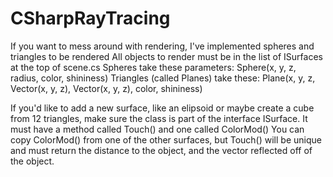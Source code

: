 # CSharpRayTracing
If you want to mess around with rendering, I've implemented spheres and triangles to be rendered
All objects to render must be in the list of ISurfaces at the top of scene.cs
Spheres take these parameters: Sphere(x, y, z, radius, color, shininess)
Triangles (called Planes) take these: Plane(x, y, z, Vector(x, y, z), Vector(x, y, z), color, shininess)

If you'd like to add a new surface, like an elipsoid or maybe create a cube from 12 triangles, make sure the class is part of the interface ISurface. It must have a method called Touch() and one called ColorMod() You can copy ColorMod() from one of the other surfaces, but Touch() will be unique and must return the distance to the object, and the vector reflected off of the object.
